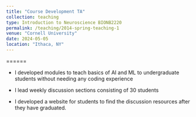 ```yaml
---
title: "Course Development TA"
collection: teaching
type: Introduction to Neuroscience BIONB2220
permalink: /teaching/2014-spring-teaching-1
venue: "Cornell University"
date: 2024-05-05
location: "Ithaca, NY"
---
```


======
- I developed modules to teach basics of AI and ML to undergraduate students without needing any coding experience

- I lead weekly discussion sections consisting of 30 students

- I developed a website for students to find the discussion resources after they have graduated.

